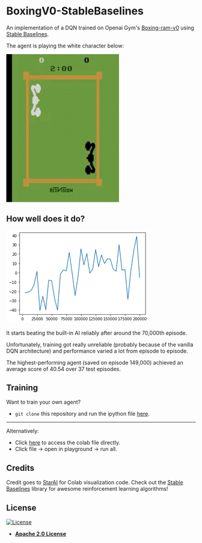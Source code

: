 # BoxingV0-StableBaselines
An implementation of a DQN trained on Openai Gym's [Boxing-ram-v0](https://gym.openai.com/envs/Boxing-ram-v0/) using [Stable Baselines](https://stable-baselines.readthedocs.io/en/master/). 

The agent is playing the white character below:

<img src = "https://github.com/wz-ml/BoxingV0-StableBaselines/blob/master/visualization.gif" alt = "An agent trained for 200,000 episodes beats the built-in AI handily." width = "300">


## How well does it do?

![](https://github.com/wz-ml/BoxingV0-StableBaselines/blob/master/training_rewards.png?raw=true)

It starts beating the built-in AI reliably after around the 70,000th episode.

Unfortunately, training got really unreliable (probably because of the vanilla DQN architecture) and performance varied a lot from episode to episode.

The highest-performing agent (saved on episode 149,000) achieved an average score of 40.54 over 37 test episodes.


## Training
Want to train your own agent?
- ``git clone`` this repository and run the ipython file [here](https://github.com/wz-ml/BoxingV0-StableBaselines/blob/master/Stable_Boxing.ipynb).

---

Alternatively:
- Click [here](https://colab.research.google.com/github/wz-ml/BoxingV0-StableBaselines/blob/master/Stable_Boxing.ipynb) to access the colab file directly.
- Click file -> open in playground -> run all.


## Credits
Credit goes to [StarAI](https://www.starai.io/course/) for Colab visualization code.
Check out the [Stable Baselines](https://stable-baselines.readthedocs.io/en/master/) library for awesome reinforcement learning algorithms!


## License
[![License](https://img.shields.io/badge/License-Apache%202.0-blue.svg)](https://opensource.org/licenses/Apache-2.0)
- **[Apache 2.0 License](https://opensource.org/licenses/Apache-2.0)**
